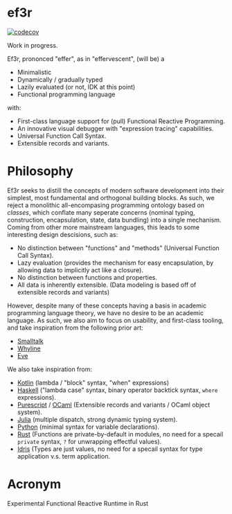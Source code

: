 # ef3r

[![codecov](https://codecov.io/github/Sintrastes/ef3r/graph/badge.svg?token=2A1XMWGOSH)](https://codecov.io/github/Sintrastes/ef3r)

Work in progress.

Ef3r, prononced "effer", as in "effervescent", (will be) a

 - Minimalistic
 - Dynamically / gradually typed
 - Lazily evaluated (or not, IDK at this point)
 - Functional programming language

with:

 - First-class language support for (pull) Functional Reactive Programming.
 - An innovative visual debugger with "expression tracing" capabilities.
 - Universal Function Call Syntax.
 - Extensible records and variants.

# Philosophy

Ef3r seeks to distill the concepts of modern software development into their simplest, most fundamental and orthogonal building blocks. As such, we reject a monolithic all-encompasing programming ontology based on _classes_, which conflate many seperate concerns (nominal typing, construction, encapsulation, state, data bundling) into a single mechanism. Coming from other more mainstream languages, this leads to some interesting design descisions, such as:

 - No distinction between "functions" and "methods" (Universal Function Call Syntax).
 - Lazy evaluation (provides the mechanism for easy encapsulation, by allowing data to implicitly act like a closure).
 - No distinction between functions and properties.
 - All data is inherently extensible. (Data modeling is based off of extensible records and variants)

However, despite many of these concepts having a basis in academic programming language theory, we have no desire to be an academic language. As such, we also aim to focus on usability, and first-class tooling, and take inspiration from the following prior art:

 - [Smalltalk](https://en.wikipedia.org/wiki/Smalltalk)
 - [Whyline](https://www.cs.cmu.edu/~NatProg/whyline.html)
 - [Eve](https://witheve.com/)

We also take inspiration from:

 - [Kotlin](https://kotlinlang.org/) (lambda / "block" syntax, "when" expressions)
 - [Haskell](https://www.haskell.org/) ("lambda case" syntax, binary operator backtick syntax, `where` expressions).
 - [Purescript](https://www.purescript.org/) / [OCaml](https://ocaml.org/) (Extensible records and variants / OCaml object system).
 - [Julia](https://julialang.org/) (multiple dispatch, strong dynamic typing system).
 - [Python](https://www.python.org/) (minimal syntax for variable declarations).
 - [Rust](https://www.rust-lang.org/) (Functions are private-by-default in modules, no need for a specail `private` syntax, `?` for unwrapping effectful values).
 - [Idris](https://www.idris-lang.org/) (Types are just values, no need for a specail syntax for type application v.s. term application.

# Acronym

Experimental Functional Reactive Runtime in Rust
